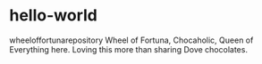 # hello-world
wheeloffortunarepository
Wheel of Fortuna, Chocaholic, Queen of Everything here. Loving this more than sharing Dove chocolates.
